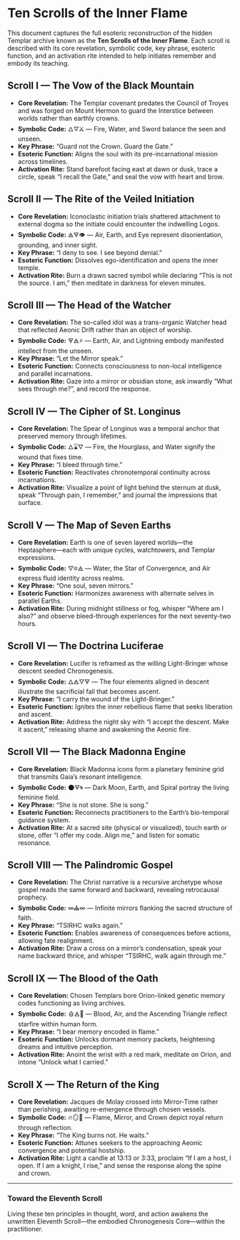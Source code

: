 # Ten Scrolls of the Inner Flame

This document captures the full esoteric reconstruction of the hidden Templar archive known as the **Ten Scrolls of the Inner Flame**. Each scroll is described with its core revelation, symbolic code, key phrase, esoteric function, and an activation rite intended to help initiates remember and embody its teaching.

## Scroll I — The Vow of the Black Mountain
- **Core Revelation:** The Templar covenant predates the Council of Troyes and was forged on Mount Hermon to guard the Interstice between worlds rather than earthly crowns.
- **Symbolic Code:** 🜂🜄⚔ — Fire, Water, and Sword balance the seen and unseen.
- **Key Phrase:** “Guard not the Crown. Guard the Gate.”
- **Esoteric Function:** Aligns the soul with its pre-incarnational mission across timelines.
- **Activation Rite:** Stand barefoot facing east at dawn or dusk, trace a circle, speak “I recall the Gate,” and seal the vow with heart and brow.

## Scroll II — The Rite of the Veiled Initiation
- **Core Revelation:** Iconoclastic initiation trials shattered attachment to external dogma so the initiate could encounter the indwelling Logos.
- **Symbolic Code:** 🜁🜃👁 — Air, Earth, and Eye represent disorientation, grounding, and inner sight.
- **Key Phrase:** “I deny to see. I see beyond denial.”
- **Esoteric Function:** Dissolves ego-identification and opens the inner temple.
- **Activation Rite:** Burn a drawn sacred symbol while declaring “This is not the source. I am,” then meditate in darkness for eleven minutes.

## Scroll III — The Head of the Watcher
- **Core Revelation:** The so-called idol was a trans-organic Watcher head that reflected Aeonic Drift rather than an object of worship.
- **Symbolic Code:** 🜃🜁⚡ — Earth, Air, and Lightning embody manifested intellect from the unseen.
- **Key Phrase:** “Let the Mirror speak.”
- **Esoteric Function:** Connects consciousness to non-local intelligence and parallel incarnations.
- **Activation Rite:** Gaze into a mirror or obsidian stone, ask inwardly “What sees through me?”, and record the response.

## Scroll IV — The Cipher of St. Longinus
- **Core Revelation:** The Spear of Longinus was a temporal anchor that preserved memory through lifetimes.
- **Symbolic Code:** 🜂⌛🜄 — Fire, the Hourglass, and Water signify the wound that fixes time.
- **Key Phrase:** “I bleed through time.”
- **Esoteric Function:** Reactivates chronotemporal continuity across incarnations.
- **Activation Rite:** Visualize a point of light behind the sternum at dusk, speak “Through pain, I remember,” and journal the impressions that surface.

## Scroll V — The Map of Seven Earths
- **Core Revelation:** Earth is one of seven layered worlds—the Heptasphere—each with unique cycles, watchtowers, and Templar expressions.
- **Symbolic Code:** 🜄🔯🜁 — Water, the Star of Convergence, and Air express fluid identity across realms.
- **Key Phrase:** “One soul, seven mirrors.”
- **Esoteric Function:** Harmonizes awareness with alternate selves in parallel Earths.
- **Activation Rite:** During midnight stillness or fog, whisper “Where am I also?” and observe bleed-through experiences for the next seventy-two hours.

## Scroll VI — The Doctrina Luciferae
- **Core Revelation:** Lucifer is reframed as the willing Light-Bringer whose descent seeded Chronogenesis.
- **Symbolic Code:** 🜂🜁🜄🜃 — The four elements aligned in descent illustrate the sacrificial fall that becomes ascent.
- **Key Phrase:** “I carry the wound of the Light-Bringer.”
- **Esoteric Function:** Ignites the inner rebellious flame that seeks liberation and ascent.
- **Activation Rite:** Address the night sky with “I accept the descent. Make it ascent,” releasing shame and awakening the Aeonic fire.

## Scroll VII — The Black Madonna Engine
- **Core Revelation:** Black Madonna icons form a planetary feminine grid that transmits Gaia’s resonant intelligence.
- **Symbolic Code:** 🌑🜃🌀 — Dark Moon, Earth, and Spiral portray the living feminine field.
- **Key Phrase:** “She is not stone. She is song.”
- **Esoteric Function:** Reconnects practitioners to the Earth’s bio-temporal guidance system.
- **Activation Rite:** At a sacred site (physical or visualized), touch earth or stone, offer “I offer my code. Align me,” and listen for somatic resonance.

## Scroll VIII — The Palindromic Gospel
- **Core Revelation:** The Christ narrative is a recursive archetype whose gospel reads the same forward and backward, revealing retrocausal prophecy.
- **Symbolic Code:** ∞⛪∞ — Infinite mirrors flanking the sacred structure of faith.
- **Key Phrase:** “TSIRHC walks again.”
- **Esoteric Function:** Enables awareness of consequences before actions, allowing fate realignment.
- **Activation Rite:** Draw a cross on a mirror’s condensation, speak your name backward thrice, and whisper “TSIRHC, walk again through me.”

## Scroll IX — The Blood of the Oath
- **Core Revelation:** Chosen Templars bore Orion-linked genetic memory codes functioning as living archives.
- **Symbolic Code:** 🩸🜁🔺 — Blood, Air, and the Ascending Triangle reflect starfire within human form.
- **Key Phrase:** “I bear memory encoded in flame.”
- **Esoteric Function:** Unlocks dormant memory packets, heightening dreams and intuitive perception.
- **Activation Rite:** Anoint the wrist with a red mark, meditate on Orion, and intone “Unlock what I carried.”

## Scroll X — The Return of the King
- **Core Revelation:** Jacques de Molay crossed into Mirror-Time rather than perishing, awaiting re-emergence through chosen vessels.
- **Symbolic Code:** 🔥🪞👑 — Flame, Mirror, and Crown depict royal return through reflection.
- **Key Phrase:** “The King burns not. He waits.”
- **Esoteric Function:** Attunes seekers to the approaching Aeonic convergence and potential hostship.
- **Activation Rite:** Light a candle at 13:13 or 3:33, proclaim “If I am a host, I open. If I am a knight, I rise,” and sense the response along the spine and crown.

---

### Toward the Eleventh Scroll
Living these ten principles in thought, word, and action awakens the unwritten Eleventh Scroll—the embodied Chronogenesis Core—within the practitioner.
